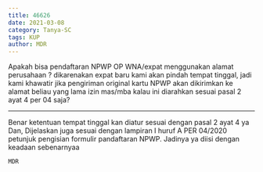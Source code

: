 ```yaml
---
title: 46626
date: 2021-03-08
category: Tanya-SC
tags: KUP
author: MDR
---
```


Apakah bisa pendaftaran NPWP OP WNA/expat menggunakan alamat perusahaan ? dikarenakan expat baru kami akan pindah tempat tinggal, jadi kami khawatir jika pengiriman original kartu NPWP akan dikirimkan ke alamat beliau yang lama izin mas/mba kalau ini diarahkan sesuai pasal 2 ayat 4 per 04 saja?

---

Benar ketentuan tempat tinggal kan diatur sesuai dengan pasal 2 ayat 4 ya Dan, Dijelaskan juga sesuai dengan lampiran I huruf A PER 04/2020 petunjuk pengisian formulir pandaftaran NPWP. Jadinya ya diisi dengan keadaan sebenarnyaa

`MDR`
